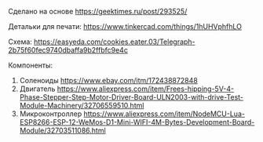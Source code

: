 Сделано на основе
https://geektimes.ru/post/293525/

Детальки для печати:
https://www.tinkercad.com/things/1hUHVphfhLO 

Схема:
https://easyeda.com/cookies.eater.03/Telegraph-2b75f60fec9740dbaffa9b2ffbfc9e4c

Компоненты:
1. Соленоиды
https://www.ebay.com/itm/172438872848
2. Двигатель
https://www.aliexpress.com/item/Frees-hipping-5V-4-Phase-Stepper-Step-Motor-Driver-Board-ULN2003-with-drive-Test-Module-Machinery/32706559510.html
3. Микроконтроллер
https://www.aliexpress.com/item/NodeMCU-Lua-ESP8266-ESP-12-WeMos-D1-Mini-WIFI-4M-Bytes-Development-Board-Module/32703511086.html